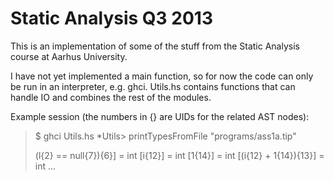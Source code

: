 Static Analysis Q3 2013
=======================
This is an implementation of some of the stuff from the Static Analysis course at Aarhus University.

I have not yet implemented a main function, so for now the code can only be run in an interpreter, e.g. ghci.
Utils.hs contains functions that can handle IO and combines the rest of the modules.

Example session (the numbers in {} are UIDs for the related AST nodes):

> $ ghci Utils.hs
> *Utils> printTypesFromFile "programs/ass1a.tip"
>
> (l{2} == null{7}){6}] = int
> [i{12}] = int
> [1{14}] = int
> [(i{12} + 1{14}){13}] = int
> ...
